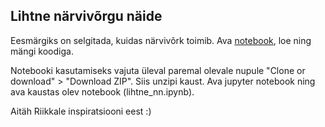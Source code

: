 ## Lihtne närvivõrgu näide

Eesmärgiks on selgitada, kuidas närvivõrk toimib.
Ava [notebook](https://github.com/RRisto/lihtne_nn/blob/master/lihtne_nn.ipynb), loe ning mängi koodiga.

Notebooki kasutamiseks vajuta üleval paremal olevale nupule "Clone or download" > "Download ZIP".
Siis unzipi kaust. Ava jupyter notebook ning ava kaustas olev notebook (lihtne_nn.ipynb).

Aitäh Riikkale inspiratsiooni eest :)